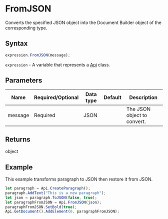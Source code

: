 # FromJSON

Converts the specified JSON object into the Document Builder object of the corresponding type.

## Syntax

```javascript
expression.FromJSON(message);
```

`expression` - A variable that represents a [Api](../Api.md) class.

## Parameters

| **Name** | **Required/Optional** | **Data type** | **Default** | **Description** |
| ------------- | ------------- | ------------- | ------------- | ------------- |
| message | Required | JSON |  | The JSON object to convert. |

## Returns

object

## Example

This example transforms paragraph to JSON then restore it from JSON.

```javascript editor-
let paragraph = Api.CreateParagraph();
paragraph.AddText("This is a new paragraph");
let json = paragraph.ToJSON(false, true);
let paragraphFromJSON = Api.FromJSON(json);
paragraphFromJSON.SetBold(true);
Api.GetDocument().AddElement(0, paragraphFromJSON);
```
